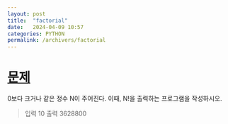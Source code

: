 ```yaml
---
layout: post
title:  "factorial"
date:   2024-04-09 10:57
categories: PYTHON
permalink: /archivers/factorial
---
```

[문제]:https://www.acmicpc.net/problem/10872

# [문제]

0보다 크거나 같은 정수 N이 주어진다. 이때, N!을 출력하는 프로그램을 작성하시오.

>입력
>10
>출력
>3628800
